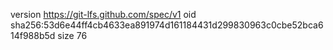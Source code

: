version https://git-lfs.github.com/spec/v1
oid sha256:53d6e44ff4cb4633ea891974d161184431d299830963c0cbe52bca614f988b5d
size 76
